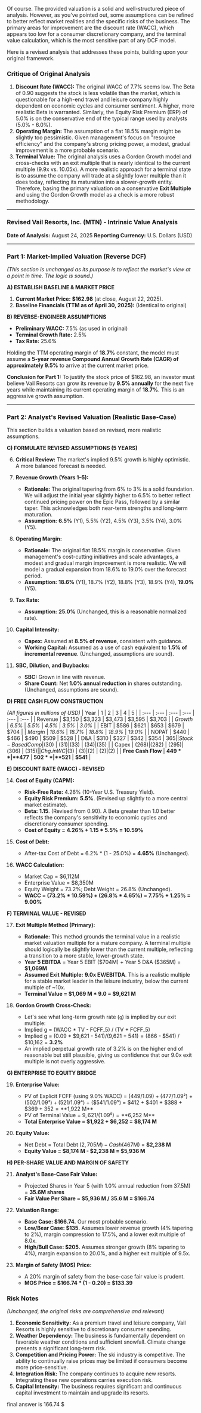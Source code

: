 Of course. The provided valuation is a solid and well-structured piece of analysis. However, as you've pointed out, some assumptions can be refined to better reflect market realities and the specific risks of the business. The primary areas for improvement are the discount rate (WACC), which appears too low for a consumer discretionary company, and the terminal value calculation, which is the most sensitive part of any DCF model.

Here is a revised analysis that addresses these points, building upon your original framework.

### **Critique of Original Analysis**

1.  **Discount Rate (WACC):** The original WACC of 7.7% seems low. The Beta of 0.90 suggests the stock is less volatile than the market, which is questionable for a high-end travel and leisure company highly dependent on economic cycles and consumer sentiment. A higher, more realistic Beta is warranted. Similarly, the Equity Risk Premium (ERP) of 5.0% is on the conservative end of the typical range used by analysts (5.0% - 6.0%).
2.  **Operating Margin:** The assumption of a flat 18.5% margin might be slightly too pessimistic. Given management's focus on "resource efficiency" and the company's strong pricing power, a modest, gradual improvement is a more probable scenario.
3.  **Terminal Value:** The original analysis uses a Gordon Growth model and cross-checks with an exit multiple that is nearly identical to the current multiple (9.9x vs. 10.05x). A more realistic approach for a terminal state is to assume the company will trade at a slightly lower multiple than it does today, reflecting its maturation into a slower-growth entity. Therefore, basing the primary valuation on a conservative **Exit Multiple** and using the Gordon Growth model as a check is a more robust methodology.

---

### **Revised Vail Resorts, Inc. (MTN) - Intrinsic Value Analysis**

**Date of Analysis:** August 24, 2025
**Reporting Currency:** U.S. Dollars (USD)

---

### **Part 1: Market-Implied Valuation (Reverse DCF)**

*(This section is unchanged as its purpose is to reflect the market's view at a point in time. The logic is sound.)*

**A) ESTABLISH BASELINE & MARKET PRICE**

1.  **Current Market Price:** **$162.98** (at close, August 22, 2025).
2.  **Baseline Financials (TTM as of April 30, 2025):**
    (Identical to original)

**B) REVERSE-ENGINEER ASSUMPTIONS**

*   **Preliminary WACC:** 7.5% (as used in original)
*   **Terminal Growth Rate:** 2.5%
*   **Tax Rate:** 25.6%

Holding the TTM operating margin of **18.7%** constant, the model must assume a **5-year revenue Compound Annual Growth Rate (CAGR) of approximately 9.5%** to arrive at the current market price.

**Conclusion for Part 1:** To justify the stock price of $162.98, an investor must believe Vail Resorts can grow its revenue by **9.5% annually** for the next five years while maintaining its current operating margin of **18.7%**. This is an aggressive growth assumption.

---

### **Part 2: Analyst's Revised Valuation (Realistic Base-Case)**

This section builds a valuation based on revised, more realistic assumptions.

**C) FORMULATE REVISED ASSUMPTIONS (5 YEARS)**

6.  **Critical Review:** The market's implied 9.5% growth is highly optimistic. A more balanced forecast is needed.

7.  **Revenue Growth (Years 1–5):**
    *   **Rationale:** The original tapering from 6% to 3% is a solid foundation. We will adjust the initial year slightly higher to 6.5% to better reflect continued pricing power on the Epic Pass, followed by a similar taper. This acknowledges both near-term strengths and long-term maturation.
    *   **Assumption:** **6.5%** (Y1), 5.5% (Y2), 4.5% (Y3), 3.5% (Y4), 3.0% (Y5).

8.  **Operating Margin:**
    *   **Rationale:** The original flat 18.5% margin is conservative. Given management's cost-cutting initiatives and scale advantages, a modest and gradual margin improvement is more realistic. We will model a gradual expansion from 18.6% to 19.0% over the forecast period.
    *   **Assumption:** **18.6%** (Y1), 18.7% (Y2), 18.8% (Y3), 18.9% (Y4), **19.0%** (Y5).

9.  **Tax Rate:**
    *   **Assumption:** **25.0%** (Unchanged, this is a reasonable normalized rate).

10. **Capital Intensity:**
    *   **Capex:** Assumed at **8.5% of revenue**, consistent with guidance.
    *   **Working Capital:** Assumed as a use of cash equivalent to **1.5% of incremental revenue**. (Unchanged, assumptions are sound).

11. **SBC, Dilution, and Buybacks:**
    *   **SBC:** Grown in line with revenue.
    *   **Share Count:** Net **1.0% annual reduction** in shares outstanding. (Unchanged, assumptions are sound).

**D) FREE CASH FLOW CONSTRUCTION**

*(All figures in millions of USD)*
| Year | 1 | 2 | 3 | 4 | 5 |
| :--- | :--- | :--- | :--- | :--- | :--- |
| Revenue | $3,150 | $3,323 | $3,473 | $3,595 | $3,703 |
| *Growth* | *6.5%* | *5.5%* | *4.5%* | *3.5%* | *3.0%* |
| EBIT | $586 | $621 | $653 | $679 | $704 |
| *Margin* | *18.6%* | *18.7%* | *18.8%* | *18.9%* | *19.0%* |
| NOPAT | $440 | $466 | $490 | $509 | $528 |
| D&A | $310 | $327 | $342 | $354 | $365 |
| Stock-Based Comp | ($30) | ($31) | ($33) | ($34) | ($35) |
| Capex | ($268) | ($282) | ($295) | ($306) | ($315) |
| Chg. in WC | ($3) | ($3) | ($2) | ($2) | ($2) |
| **Free Cash Flow** | **$449** | **$477** | **$502** | **$521** | **$541** |

**E) DISCOUNT RATE (WACC) - REVISED**

14. **Cost of Equity (CAPM):**
    *   **Risk-Free Rate:** 4.26% (10-Year U.S. Treasury Yield).
    *   **Equity Risk Premium:** **5.5%**. (Revised up slightly to a more central market estimate).
    *   **Beta:** **1.15**. (Revised from 0.90). A Beta greater than 1.0 better reflects the company's sensitivity to economic cycles and discretionary consumer spending.
    *   **Cost of Equity = 4.26% + 1.15 * 5.5% = 10.59%**

15. **Cost of Debt:**
    *   After-tax Cost of Debt = 6.2% * (1 - 25.0%) = **4.65%** (Unchanged).

16. **WACC Calculation:**
    *   Market Cap = $6,112M
    *   Enterprise Value = $8,350M
    *   Equity Weight = 73.2%; Debt Weight = 26.8% (Unchanged).
    *   **WACC = (73.2% * 10.59%) + (26.8% * 4.65%) = 7.75% + 1.25% = 9.00%**

**F) TERMINAL VALUE - REVISED**

17. **Exit Multiple Method (Primary):**
    *   **Rationale:** This method grounds the terminal value in a realistic market valuation multiple for a mature company. A terminal multiple should logically be slightly lower than the current multiple, reflecting a transition to a more stable, lower-growth state.
    *   **Year 5 EBITDA** = Year 5 EBIT ($704M) + Year 5 D&A ($365M) = **$1,069M**
    *   **Assumed Exit Multiple:** **9.0x EV/EBITDA**. This is a realistic multiple for a stable market leader in the leisure industry, below the current multiple of ~10x.
    *   **Terminal Value = $1,069 M * 9.0 = $9,621 M**

18. **Gordon Growth Cross-Check:**
    *   Let's see what long-term growth rate (`g`) is implied by our exit multiple:
    *   Implied g = (WACC * TV - FCFF_5) / (TV + FCFF_5)
    *   Implied g = (0.09 * $9,621 - $541) / ($9,621 + $541) = ($866 - $541) / $10,162 = **3.2%**
    *   An implied perpetual growth rate of 3.2% is on the higher end of reasonable but still plausible, giving us confidence that our 9.0x exit multiple is not overly aggressive.

**G) ENTERPRISE TO EQUITY BRIDGE**

19. **Enterprise Value:**
    *   PV of Explicit FCFF (using 9.0% WACC) = ($449/1.09) + ($477/1.09²) + ($502/1.09³) + ($521/1.09⁴) + ($541/1.09⁵) = $412 + $401 + $388 + $369 + $352 = **$1,922 M**
    *   PV of Terminal Value = $9,621 / (1.09⁵) = **$6,252 M**
    *   **Total Enterprise Value = $1,922 + $6,252 = $8,174 M**

20. **Equity Value:**
    *   Net Debt = Total Debt ($2,705M) - Cash ($467M) = **$2,238 M**
    *   **Equity Value = $8,174 M - $2,238 M = $5,936 M**

**H) PER-SHARE VALUE AND MARGIN OF SAFETY**

21. **Analyst's Base-Case Fair Value:**
    *   Projected Shares in Year 5 (with 1.0% annual reduction from 37.5M) = **35.6M shares**
    *   **Fair Value Per Share = $5,936 M / 35.6 M = $166.74**

22. **Valuation Range:**
    *   **Base Case: $166.74.** Our most probable scenario.
    *   **Low/Bear Case: $135.** Assumes lower revenue growth (4% tapering to 2%), margin compression to 17.5%, and a lower exit multiple of 8.0x.
    *   **High/Bull Case: $205.** Assumes stronger growth (8% tapering to 4%), margin expansion to 20.0%, and a higher exit multiple of 9.5x.

23. **Margin of Safety (MOS) Price:**
    *   A 20% margin of safety from the base-case fair value is prudent.
    *   **MOS Price = $166.74 * (1 - 0.20) = $133.39**

### Risk Notes

*(Unchanged, the original risks are comprehensive and relevant)*

1.  **Economic Sensitivity:** As a premium travel and leisure company, Vail Resorts is highly sensitive to discretionary consumer spending.
2.  **Weather Dependency:** The business is fundamentally dependent on favorable weather conditions and sufficient snowfall. Climate change presents a significant long-term risk.
3.  **Competition and Pricing Power:** The ski industry is competitive. The ability to continually raise prices may be limited if consumers become more price-sensitive.
4.  **Integration Risk:** The company continues to acquire new resorts. Integrating these new operations carries execution risk.
5.  **Capital Intensity:** The business requires significant and continuous capital investment to maintain and upgrade its resorts.

final answer is 166.74 $